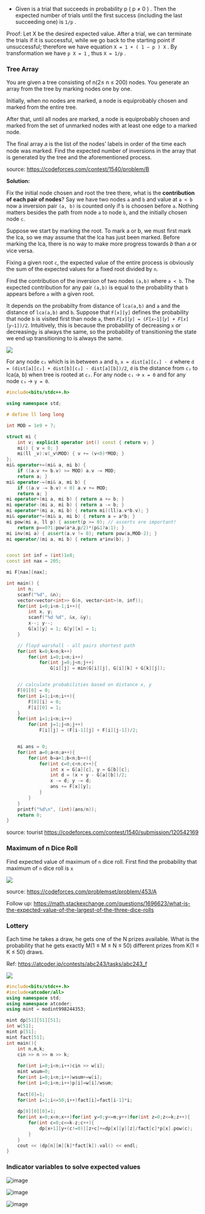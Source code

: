 * Given is a trial that succeeds in probability p ( p ≠ 0 ) . Then the expected number of trials until the first success (including the last succeeding one) 
is `1/p` . 

Proof: Let X be the desired expected value. After a trial, we can terminate the trials if it is successful, while we go back to the starting point if unsuccessful; 
therefore we have equation `X = 1 + ( 1 − p ) X` . By transformation we have `p X = 1` , thus `X = 1/p` .

### Tree Array

You are given a tree consisting of n(2≤ n ≤ 200) nodes. You generate an array from the tree by marking nodes one by one.

Initially, when no nodes are marked, a node is equiprobably chosen and marked from the entire tree.

After that, until all nodes are marked, a node is equiprobably chosen and marked from the set of unmarked nodes with at least one edge to a marked node.

The final array 𝑎 is the list of the nodes' labels in order of the time each node was marked. Find the expected number of inversions in the array that is generated by the tree and the aforementioned process.

source: https://codeforces.com/contest/1540/problem/B

**Solution:** 

Fix the initial node chosen and root the tree there, what is the **contribution of each pair of nodes**? Say we have two nodes `a` and `b` and  value at `a < b` now a inversion pair `(a, b)` is counted only if `b` is choosen before `a`. Nothing matters besides the path from node `a` to node `b`, and the initially chosen node `c`.

Suppose we start by marking the root. To mark a or b, we must first mark the lca, so we may assume that the lca has just been marked. Before marking the lca, there is no way to make more progress towards 𝑏 than 𝑎 or vice versa.

Fixing a given root `c`, the expected value of the entire process is obviously the sum of the expected values for a fixed root divided by `n`.

Find the contribution of the inversion of two nodes `(a,b)` where `a < b`. The expected contribution for any pair `(a,b)` is equal to the probability that `b` appears before `a` with a given root.

It depends on the probabilty from distance of `lca(a,b)` and `a` and the distance of `lca(a,b)` and `b`. Suppose that `F[x][y]` defines the probability that node  `b` is visited first than node `a`, then `𝐹[𝑥][𝑦] = (𝐹[𝑥−1][𝑦] + 𝐹[𝑥][𝑦−1])/2`. Intuitively, this is because the probability of decreasing `x` or decreasing`y` is always the same, so the probability of transitioning the state we end up transitioning to is always the same.

![](images/tree_probability.png)

For any node `c₂` which is in between `a` and `b`, `x = dist[a][c₂] - d` where `d = (dist[a][c₂] + dist[b][c₂] - dist[a][b])/2`, `d` is the distance from `c₂` to lca(a, b) when tree is rooted at `c₂`. For any node `c₁` → `x = 0`  and for any node `c₃` → `y = 0`.

```cpp
#include<bits/stdc++.h>

using namespace std;

# define ll long long

int MOD = 1e9 + 7;

struct mi {
 	int v; explicit operator int() const { return v; } 
	mi() { v = 0; }
	mi(ll _v):v(_v%MOD) { v += (v<0)*MOD; }
};
mi& operator+=(mi& a, mi b) { 
	if ((a.v += b.v) >= MOD) a.v -= MOD; 
	return a; }
mi& operator-=(mi& a, mi b) { 
	if ((a.v -= b.v) < 0) a.v += MOD; 
	return a; }
mi operator+(mi a, mi b) { return a += b; }
mi operator-(mi a, mi b) { return a -= b; }
mi operator*(mi a, mi b) { return mi((ll)a.v*b.v); }
mi& operator*=(mi& a, mi b) { return a = a*b; }
mi pow(mi a, ll p) { assert(p >= 0); // asserts are important! 
	return p==0?1:pow(a*a,p/2)*(p&1?a:1); }
mi inv(mi a) { assert(a.v != 0); return pow(a,MOD-2); }
mi operator/(mi a, mi b) { return a*inv(b); }


const int inf = (int)1e8;
const int nax = 205;

mi F[nax][nax];

int main() {
    int n;
    scanf("%d", &n);
    vector<vector<int>> G(n, vector<int>(n, inf));
    for(int i=0;i<n-1;i++){
        int x, y;
        scanf("%d %d", &x, &y);
        x--; y--;
        G[x][y] = 1; G[y][x] = 1;
    }

    // floyd warshall - all pairs shortest path
    for(int k=0;k<n;k++)
        for(int i=0;i<n;i++)
            for(int j=0;j<n;j++)
                G[i][j] = min(G[i][j], G[i][k] + G[k][j]);


    // calculate probabilities based on distance x, y
    F[0][0] = 0;
    for(int i=1;i<n;i++){
        F[0][i] = 0;
        F[i][0] = 1;
    }
    for(int i=1;i<n;i++)
        for(int j=1;j<n;j++)
            F[i][j] = (F[i-1][j] + F[i][j-1])/2;


    mi ans = 0;
    for(int a=0;a<n;a++){
        for(int b=a+1;b<n;b++){
            for(int c=0;c<n;c++){
                int x = G[a][c], y = G[b][c];
                int d = (x + y - G[a][b])/2;
                x -= d; y -= d;
                ans += F[x][y];
            }
        }
    }
    printf("%d\n", (int)(ans/n));
    return 0;
}
```

source: tourist https://codeforces.com/contest/1540/submission/120542169

### Maximum of n Dice Roll

Find expected value of maximum of `n` dice roll. First find the probability that maximum of `n` dice roll is `x`

![](images/probability_453_a.png)

source: https://codeforces.com/problemset/problem/453/A

Follow up: https://math.stackexchange.com/questions/1696623/what-is-the-expected-value-of-the-largest-of-the-three-dice-rolls


### Lottery 

Each time he takes a draw, he gets one of the N prizes available. What is the probability that he gets exactly M(1 ≤ M ≤ N ≤ 50) different prizes from K(1 ≤ K ≤ 50) draws. 

Ref: https://atcoder.jp/contests/abc243/tasks/abc243_f

![](images/abc243f_editorial.png)

```cpp
#include<bits/stdc++.h>
#include<atcoder/all>
using namespace std;
using namespace atcoder;
using mint = modint998244353;

mint dp[51][51][51];
int w[51];
mint p[51];
mint fact[51];
int main(){
	int n,m,k;
	cin >> n >> m >> k;
	
	for(int i=0;i<n;i++)cin >> w[i];
	mint wsum=0;
	for(int i=0;i<n;i++)wsum+=w[i];
	for(int i=0;i<n;i++)p[i]=w[i]/wsum;
	
	fact[0]=1;
	for(int i=1;i<=50;i++)fact[i]=fact[i-1]*i;
	
	dp[0][0][0]=1;
	for(int x=0;x<n;x++)for(int y=0;y<=m;y++)for(int z=0;z<=k;z++){
		for(int c=0;c<=k-z;c++){
			dp[x+1][y+(c!=0)][z+c]+=dp[x][y][z]/fact[c]*p[x].pow(c);
		}
	}
	cout << (dp[n][m][k]*fact[k]).val() << endl;
}
```


### Indicator variables to solve expected values
![image](https://github.com/remidinishanth/my_USACO/assets/19663316/b0c3d7db-93de-4b10-8333-1f68ea1b5c99)

![image](https://github.com/remidinishanth/my_USACO/assets/19663316/cddca2d0-622e-4c91-b0a4-6eb6ddf847fd)

![image](https://github.com/remidinishanth/my_USACO/assets/19663316/dcef0426-bcbf-474a-839a-c51b6a883a6b)
